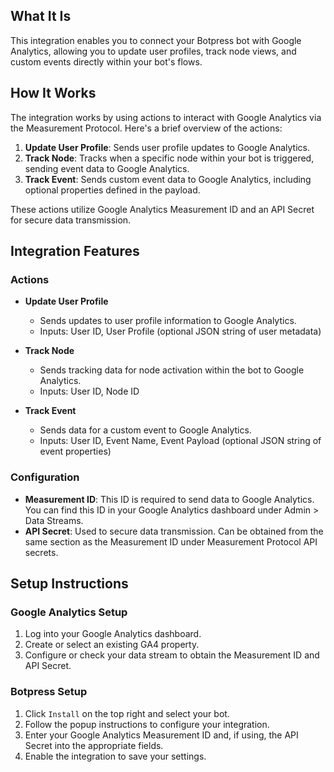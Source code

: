## What It Is

This integration enables you to connect your Botpress bot with Google Analytics, allowing you to update user profiles, track node views, and custom events directly within your bot's flows.

## How It Works

The integration works by using actions to interact with Google Analytics via the Measurement Protocol. Here's a brief overview of the actions:

1. **Update User Profile**: Sends user profile updates to Google Analytics.
2. **Track Node**: Tracks when a specific node within your bot is triggered, sending event data to Google Analytics.
3. **Track Event**: Sends custom event data to Google Analytics, including optional properties defined in the payload.

These actions utilize Google Analytics Measurement ID and an API Secret for secure data transmission.

## Integration Features

### Actions

- **Update User Profile**
  - Sends updates to user profile information to Google Analytics.
  - Inputs: User ID, User Profile (optional JSON string of user metadata)

- **Track Node**
  - Sends tracking data for node activation within the bot to Google Analytics.
  - Inputs: User ID, Node ID

- **Track Event**
  - Sends data for a custom event to Google Analytics.
  - Inputs: User ID, Event Name, Event Payload (optional JSON string of event properties)

### Configuration

- **Measurement ID**: This ID is required to send data to Google Analytics. You can find this ID in your Google Analytics dashboard under Admin > Data Streams.
- **API Secret**: Used to secure data transmission. Can be obtained from the same section as the Measurement ID under Measurement Protocol API secrets.

## Setup Instructions

### Google Analytics Setup

1. Log into your Google Analytics dashboard.
2. Create or select an existing GA4 property.
3. Configure or check your data stream to obtain the Measurement ID and API Secret.

### Botpress Setup

1. Click `Install` on the top right and select your bot.
2. Follow the popup instructions to configure your integration.
3. Enter your Google Analytics Measurement ID and, if using, the API Secret into the appropriate fields.
4. Enable the integration to save your settings.
